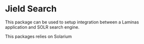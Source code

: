 # Jield Search

This package can be used to setup integration between a Laminas application and SOLR search engine.

This packages relies on Solarium